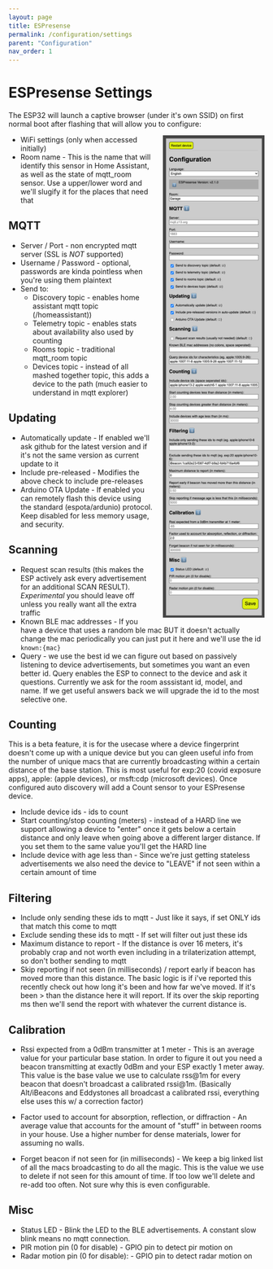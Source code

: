 ```yaml
---
layout: page
title: ESPresense
permalink: /configuration/settings
parent: "Configuration"
nav_order: 1
---
```


# ESPresense Settings

The ESP32 will launch a captive browser (under it's own SSID) on first normal boot after flashing that will allow you to configure:

<div class="clearfix" markdown=1>

<img src="/images/settings_screenshot.png" style="float:right;margin-left:20px;width:200px">

* WiFi settings (only when accessed initially)
* Room name - This is the name that will identify this sensor in Home Assistant, as well as the state of mqtt_room sensor. Use a upper/lower word and we'll slugify it for the places that need that

## MQTT

* Server / Port - non encrypted mqtt server (SSL is *NOT* supported)
* Username / Password - optional, passwords are kinda pointless when you're using them plaintext
* Send to:
  * Discovery topic - enables home assistant mqtt topic (/homeassistant))
  * Telemetry topic - enables stats about availability also used by counting
  * Rooms topic - traditional mqtt_room topic
  * Devices topic - instead of all mashed together topic, this adds a device to the path (much easier to understand in mqtt explorer)

## Updating

* Automatically update - If enabled we'll ask github for the latest version and if it's not the same version as current update to it
* Include pre-released - Modifies the above check to include pre-releases
* Arduino OTA Update - If enabled you can remotely flash this device using the standard (espota/ardunio) protocol. Keep disabled for less memory usage, and security.

## Scanning

* Request scan results (this makes the ESP actively ask every advertisement for an additional SCAN RESULT). *Experimental* you should leave off unless you really want all the extra traffic
* Known BLE mac addresses - If you have a device that uses a random ble mac BUT it doesn't actually change the mac periodically you can just put it here and we'll use the id `known:{mac}`
* Query - we use the best id we can figure out based on passively listening to device advertisements, but sometimes you want an even better id. Query enables the ESP to connect to the device and ask it questions. Currently we ask for the room asssistant id, model, and name. If we get useful answers back we will upgrade the id to the most selective one.

## Counting

This is a beta feature, it is for the usecase where a device fingerprint doesn't come up with a unique device but you can gleen useful info from the number of unique macs that are currently broadcasting within a certain distance of the base station. This is most useful for exp:20 (covid exposure apps), apple: (apple devices), or msft:cdp (microsoft devices). Once configured auto discovery will add a Count sensor to your ESPresense device.

* Include device ids - ids to count
* Start counting/stop counting (meters) - instead of a HARD line we support allowing a device to "enter" once it gets below a certain distance and only leave when going above a different larger distance. If you set them to the same value you'll get the HARD line
* Include device with age less than - Since we're just getting stateless advertisements we also need the device to "LEAVE" if not seen within a certain amount of time

## Filtering

* Include only sending these ids to mqtt - Just like it says, if set ONLY ids that match this come to mqtt
* Exclude sending these ids to mqtt - If set will filter out just these ids
* Maximum distance to report - If the distance is over 16 meters, it's probably crap and not worth even including in a trilaterization attempt, so don't bother sending to mqtt
* Skip reporting if not seen (in milliseconds) / report early if beacon has moved more than this distance. The basic logic is if i've reported this recently check out how long it's been and how far we've moved. If it's been > than the distance here it will report. If its over the skip reporting ms then we'll send the report with whatever the current distance is.

## Calibration

* Rssi expected from a 0dBm transmitter at 1 meter - This is an average value for your particular base station. In order to figure it out you need a beacon transmitting at exactly 0dBm and your ESP exactly 1 meter away. This value is the base value we use to calculate rss@1m for every beacon that doesn't broadcast a calibrated rssi@1m. (Basically Alt/iBeacons and Eddystones all broadcast a calibrated rssi, everything else uses this w/ a correction factor)

* Factor used to account for absorption, reflection, or diffraction - An average value that accounts for the amount of "stuff" in between rooms in your house. Use a higher number for dense materials, lower for assuming no walls.

* Forget beacon if not seen for (in milliseconds) - We keep a big linked list of all the macs broadcasting to do all the magic.  This is the value we use to delete if not seen for this amount of time.  If too low we'll delete and re-add too often.  Not sure why this is even configurable.

## Misc

* Status LED - Blink the LED to the BLE advertisements.  A constant slow blink means no mqtt connection.
* PIR motion pin (0 for disable) - GPIO pin to detect pir motion on
* Radar motion pin (0 for disable): - GPIO pin to detect radar motion on

</div>
